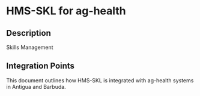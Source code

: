 # HMS-SKL for ag-health

## Description

Skills Management

## Integration Points

This document outlines how HMS-SKL is integrated with ag-health systems in Antigua and Barbuda.
